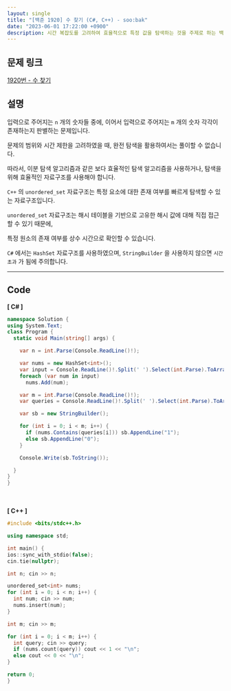 ```yaml
---
layout: single
title: "[백준 1920] 수 찾기 (C#, C++) - soo:bak"
date: "2023-06-01 17:22:00 +0900"
description: 시간 복잡도를 고려하여 효율적으로 특정 값을 탐색하는 것을 주제로 하는 백준 1920번 문제를 C++ C# 으로 풀이 및 해설
---
```


## 문제 링크
  [1920번 - 수 찾기](https://www.acmicpc.net/problem/1920)

## 설명
입력으로 주어지는 `n` 개의 숫자들 중에, 이어서 입력으로 주어지는 `m` 개의 숫자 각각이 존재하는지 판별하는 문제입니다. <br>

문제의 범위와 시간 제한을 고려하였을 때, 완전 탐색을 활용하여서는 풀이할 수 없습니다. <br>

따라서, 이분 탐색 알고리즘과 같은 보다 효율적인 탐색 알고리즘을 사용하거나, 탐색을 위해 효율적인 자료구조를 사용해야 합니다. <br>

`C++` 의 `unordered_set` 자료구조는 특정 요소에 대한 존재 여부를 빠르게 탐색할 수 있는 자료구조입니다.

`unordered_set` 자료구조는 해시 테이블을 기반으로 고유한 해시 값에 대해 직접 접근할 수 있기 때문에,<br>

특정 원소의 존재 여부를 상수 시간으로 확인할 수 있습니다. <br>

`C#` 에서는 `HashSet` 자료구조를 사용하였으며, `StringBuilder` 을 사용하지 않으면 `시간 초과` 가 됨에 주의합니다. <br>

- - -

## Code
<b>[ C# ] </b>
<br>

  ```c#
namespace Solution {
  using System.Text;
  class Program {
    static void Main(string[] args) {

      var n = int.Parse(Console.ReadLine()!);

      var nums = new HashSet<int>();
      var input = Console.ReadLine()!.Split(' ').Select(int.Parse).ToArray();
      foreach (var num in input)
        nums.Add(num);

      var m = int.Parse(Console.ReadLine()!);
      var queries = Console.ReadLine()!.Split(' ').Select(int.Parse).ToArray();

      var sb = new StringBuilder();

      for (int i = 0; i < m; i++) {
        if (nums.Contains(queries[i])) sb.AppendLine("1");
        else sb.AppendLine("0");
      }

      Console.Write(sb.ToString());

    }
  }
}
  ```
<br><br>
<b>[ C++ ] </b>
<br>

  ```c++
#include <bits/stdc++.h>

using namespace std;

int main() {
  ios::sync_with_stdio(false);
  cin.tie(nullptr);

  int n; cin >> n;

  unordered_set<int> nums;
  for (int i = 0; i < n; i++) {
    int num; cin >> num;
    nums.insert(num);
  }

  int m; cin >> m;

  for (int i = 0; i < m; i++) {
    int query; cin >> query;
    if (nums.count(query)) cout << 1 << "\n";
    else cout << 0 << "\n";
  }

  return 0;
}
  ```
